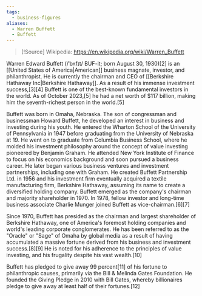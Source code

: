 ```yaml
---
tags:
  - business-figures
aliases:
  - Warren Buffett
  - Buffett
---
```

>[!Source]
>Wikipedia: https://en.wikipedia.org/wiki/Warren_Buffett

Warren Edward Buffett (/ˈbʌfɪt/ BUF-it; born August 30, 1930)[2] is an [[United States of America|American]] business magnate, investor, and philanthropist. He is currently the chairman and CEO of [[Berkshire Hathaway Inc|Berkshire Hathaway]]. As a result of his immense investment success,[3][4] Buffett is one of the best-known fundamental investors in the world. As of October 2023,[5] he had a net worth of $117 billion, making him the seventh-richest person in the world.[5]

Buffett was born in Omaha, Nebraska. The son of congressman and businessman Howard Buffett, he developed an interest in business and investing during his youth. He entered the Wharton School of the University of Pennsylvania in 1947 before graduating from the University of Nebraska at 19. He went on to graduate from Columbia Business School, where he molded his investment philosophy around the concept of value investing pioneered by Benjamin Graham. He attended New York Institute of Finance to focus on his economics background and soon pursued a business career. He later began various business ventures and investment partnerships, including one with Graham. He created Buffett Partnership Ltd. in 1956 and his investment firm eventually acquired a textile manufacturing firm, Berkshire Hathaway, assuming its name to create a diversified holding company. Buffett emerged as the company's chairman and majority shareholder in 1970. In 1978, fellow investor and long-time business associate Charlie Munger joined Buffett as vice-chairman.[6][7]

Since 1970, Buffett has presided as the chairman and largest shareholder of Berkshire Hathaway, one of America's foremost holding companies and world's leading corporate conglomerates. He has been referred to as the "Oracle" or "Sage" of Omaha by global media as a result of having accumulated a massive fortune derived from his business and investment success.[8][9] He is noted for his adherence to the principles of value investing, and his frugality despite his vast wealth.[10]

Buffett has pledged to give away 99 percent[11] of his fortune to philanthropic causes, primarily via the Bill & Melinda Gates Foundation. He founded the Giving Pledge in 2010 with Bill Gates, whereby billionaires pledge to give away at least half of their fortunes.[12] 